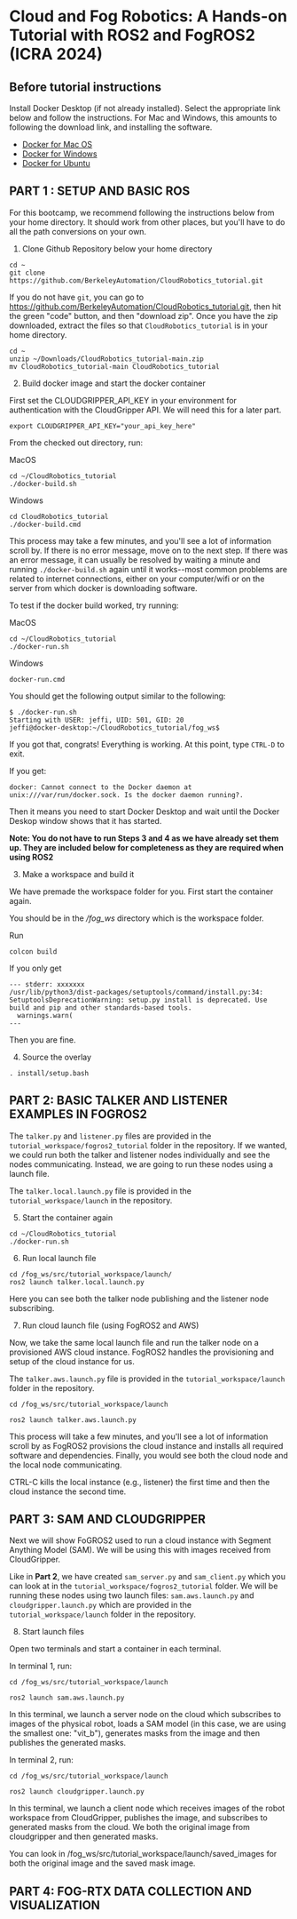 # Cloud and Fog Robotics: A Hands-on Tutorial with ROS2 and FogROS2 (ICRA 2024)

## Before tutorial instructions

Install Docker Desktop (if not already installed).  Select the appropriate link below and follow the instructions.  For Mac and Windows, this amounts to following the download link, and installing the software.

* [Docker for Mac OS](https://docs.docker.com/desktop/install/mac-install/)
* [Docker for Windows](https://docs.docker.com/desktop/install/windows-install/)
* [Docker for Ubuntu](https://docs.docker.com/engine/install/ubuntu/)


## PART 1 : SETUP AND BASIC ROS

For this bootcamp, we recommend following the instructions below from your home directory.  It should work from other places, but you'll have to do all the path conversions on your own.

1. Clone Github Repository below your home directory
```
cd ~
git clone https://github.com/BerkeleyAutomation/CloudRobotics_tutorial.git
```

If you do not have `git`, you can go to https://github.com/BerkeleyAutomation/CloudRobotics_tutorial.git, then hit the green "code" button, and then "download zip".  Once you have the zip downloaded, extract the files so that `CloudRobotics_tutorial` is in your home directory.
```
cd ~
unzip ~/Downloads/CloudRobotics_tutorial-main.zip
mv CloudRobotics_tutorial-main CloudRobotics_tutorial
```


2. Build docker image and start the docker container


First set the  CLOUDGRIPPER_API_KEY in your environment for authentication with the CloudGripper API. We will need this for a later part. 

```
export CLOUDGRIPPER_API_KEY="your_api_key_here"
```

From the checked out directory, run:

MacOS
```
cd ~/CloudRobotics_tutorial
./docker-build.sh
```

Windows
```
cd CloudRobotics_tutorial
./docker-build.cmd
```

This process may take a few minutes, and you'll see a lot of information scroll by.  If there is no error message, move on to the next step.  If there was an error message, it can usually be resolved by waiting a minute and running `./docker-build.sh` again until it works--most common problems are related to internet connections, either on your computer/wifi or on the server from which docker is downloading software.


To test if the docker build worked, try running:

MacOS
```
cd ~/CloudRobotics_tutorial
./docker-run.sh
```

Windows
```
docker-run.cmd
```

You should get the following output similar to the following:
```
$ ./docker-run.sh 
Starting with USER: jeffi, UID: 501, GID: 20
jeffi@docker-desktop:~/CloudRobotics_tutorial/fog_ws$ 
```
If you got that, congrats!  Everything is working.  At this point, type `CTRL-D` to exit.


If you get:
```
docker: Cannot connect to the Docker daemon at unix:///var/run/docker.sock. Is the docker daemon running?.
```
Then it means you need to start Docker Desktop and wait until the Docker Deskop window shows that it has started.

**Note: You do not have to run Steps 3 and 4 as we have already set them up. They are included below for completeness as they are required when using ROS2**

3. Make a workspace and build it

We have premade the workspace folder for you. First start the  container again. 

You should be in the _/fog_ws_ directory which is the workspace folder. 

Run
```
colcon build
```

If you only get
```
--- stderr: xxxxxxx                                                                
/usr/lib/python3/dist-packages/setuptools/command/install.py:34: SetuptoolsDeprecationWarning: setup.py install is deprecated. Use build and pip and other standards-based tools.
  warnings.warn(
---
```
Then you are fine. 


4. Source the overlay
```
. install/setup.bash
```


## PART 2: BASIC TALKER AND LISTENER EXAMPLES IN FOGROS2

The `talker.py`  and `listener.py` files are provided in the `tutorial_workspace/fogros2_tutorial` folder in the repository. If we wanted, we could run both the talker and listener nodes individually and see the nodes communicating. Instead, we are going to run these nodes using a launch file.

The `talker.local.launch.py` file is provided in the `tutorial_workspace/launch` in the repository.

5. Start the container again
   
```
cd ~/CloudRobotics_tutorial
./docker-run.sh
```

6.  Run local launch file
```
cd /fog_ws/src/tutorial_workspace/launch/
ros2 launch talker.local.launch.py
```
Here you can see both the talker node publishing and the listener node subscribing. 

7. Run cloud launch file (using FogROS2 and AWS)

Now, we take the same local launch file and run the talker node on a provisioned AWS cloud instance. FogROS2 handles the provisioning and setup of the cloud instance for us. 

The `talker.aws.launch.py` file is provided in the `tutorial_workspace/launch` folder in the repository.

```
cd /fog_ws/src/tutorial_workspace/launch

ros2 launch talker.aws.launch.py
```
This process will take a few minutes, and you'll see a lot of information scroll by as FogROS2 provisions the cloud instance and installs all required software and dependencies. Finally, you would see both the cloud node and the local node communicating. 

CTRL-C kills the local instance (e.g., listener) the first time and then the cloud instance the second time. 


## PART 3: SAM AND CLOUDGRIPPER
Next we will show FoGROS2 used to run a cloud instance with Segment Anything Model (SAM). We will be using this with images received from CloudGripper.

Like in **Part 2**, we have created  `sam_server.py`  and `sam_client.py` which you can look at in the `tutorial_workspace/fogros2_tutorial` folder. We will be running these nodes using two launch files: `sam.aws.launch.py`  and `cloudgripper.launch.py` which are provided in the `tutorial_workspace/launch` folder in the repository.

8. Start launch files

Open two terminals and start a container in each terminal.

In terminal 1, run:
```
cd /fog_ws/src/tutorial_workspace/launch

ros2 launch sam.aws.launch.py
```
In this terminal, we launch a server node on the cloud which subscribes to images of the physical robot, loads a SAM model (in this case, we are using the smallest one: "vit_b"), generates masks from the image and then publishes the generated masks. 

In terminal 2, run:
```
cd /fog_ws/src/tutorial_workspace/launch

ros2 launch cloudgripper.launch.py
```
In this terminal, we launch a client node which receives images of the robot workspace from CloudGripper, publishes the image, and subscribes to generated masks from the cloud. We both the original image from cloudgripper and then generated masks.

You can look in /fog_ws/src/tutorial_workspace/launch/saved_images for both the original image and the saved mask image. 


## PART 4: FOG-RTX DATA COLLECTION AND VISUALIZATION

